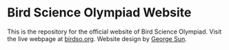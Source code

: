 # Bird Science Olympiad Website

This is the repository for the official website of Bird Science Olympiad. Visit the live webpage at [birdso.org](https://birdso.org). Website design by [George Sun](https://georgemsun.com).